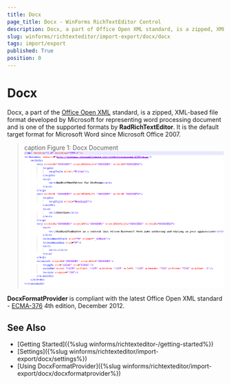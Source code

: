 ```yaml
---
title: Docx
page_title: Docx - WinForms RichTextEditor Control
description: Docx, a part of Office Open XML standard, is a zipped, XML-based file format developed by Microsoft for representing word processing document and is one of the supported formats by WinForms RichTextEditor.
slug: winforms/richtexteditor/import-export/docx/docx
tags: import/export
published: True
position: 0
---
```


# Docx

Docx, a part of the [Office Open XML](http://en.wikipedia.org/wiki/Office_Open_XML) standard, is a zipped, XML-based file format developed by Microsoft for representing word processing document and is one of the supported formats by __RadRichTextEditor__. It is the default target format for Microsoft Word since Microsoft Office 2007.

>caption Figure 1: Docx Document
![RadRichTextBox Formats And Conversion Docx 01](images/RadRichTextBox_Formats_And_Conversion_Docx_01.png)

__DocxFormatProvider__ is compliant with the latest Office Open XML standard - [ECMA-376](http://www.ecma-international.org/publications/standards/Ecma-376.htm) 4th edition, December 2012.

## See Also

 * [Getting Started]({%slug winforms/richtexteditor-/getting-started%})
 * [Settings]({%slug winforms/richtexteditor/import-export/docx/settings%})
 * [Using DocxFormatProvider]({%slug winforms/richtexteditor/import-export/docx/docxformatprovider%})